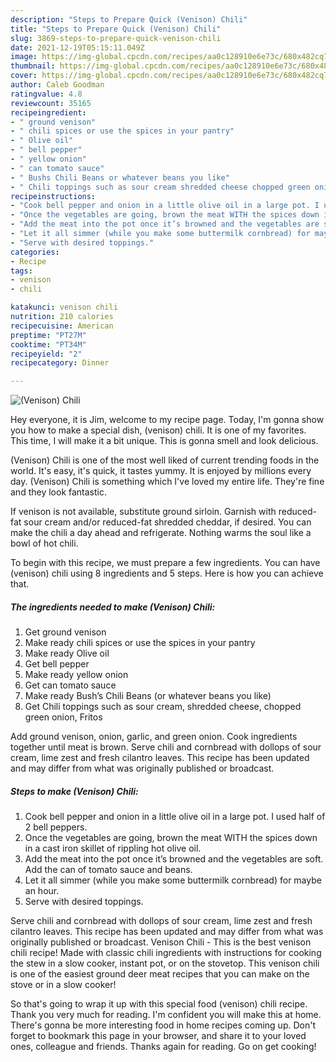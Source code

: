 ```yaml
---
description: "Steps to Prepare Quick (Venison) Chili"
title: "Steps to Prepare Quick (Venison) Chili"
slug: 3869-steps-to-prepare-quick-venison-chili
date: 2021-12-19T05:15:11.049Z
image: https://img-global.cpcdn.com/recipes/aa0c128910e6e73c/680x482cq70/venison-chili-recipe-main-photo.jpg
thumbnail: https://img-global.cpcdn.com/recipes/aa0c128910e6e73c/680x482cq70/venison-chili-recipe-main-photo.jpg
cover: https://img-global.cpcdn.com/recipes/aa0c128910e6e73c/680x482cq70/venison-chili-recipe-main-photo.jpg
author: Caleb Goodman
ratingvalue: 4.8
reviewcount: 35165
recipeingredient:
- " ground venison"
- " chili spices or use the spices in your pantry"
- " Olive oil"
- " bell pepper"
- " yellow onion"
- " can tomato sauce"
- " Bushs Chili Beans or whatever beans you like"
- " Chili toppings such as sour cream shredded cheese chopped green onion Fritos"
recipeinstructions:
- "Cook bell pepper and onion in a little olive oil in a large pot. I used half of 2 bell peppers."
- "Once the vegetables are going, brown the meat WITH the spices down in a cast iron skillet of rippling hot olive oil."
- "Add the meat into the pot once it’s browned and the vegetables are soft. Add the can of tomato sauce and beans."
- "Let it all simmer (while you make some buttermilk cornbread) for maybe an hour."
- "Serve with desired toppings."
categories:
- Recipe
tags:
- venison
- chili

katakunci: venison chili 
nutrition: 210 calories
recipecuisine: American
preptime: "PT27M"
cooktime: "PT34M"
recipeyield: "2"
recipecategory: Dinner

---
```



![(Venison) Chili](https://img-global.cpcdn.com/recipes/aa0c128910e6e73c/680x482cq70/venison-chili-recipe-main-photo.jpg)

Hey everyone, it is Jim, welcome to my recipe page. Today, I'm gonna show you how to make a special dish, (venison) chili. It is one of my favorites. This time, I will make it a bit unique. This is gonna smell and look delicious.

(Venison) Chili is one of the most well liked of current trending foods in the world. It's easy, it's quick, it tastes yummy. It is enjoyed by millions every day. (Venison) Chili is something which I've loved my entire life. They're fine and they look fantastic.

If venison is not available, substitute ground sirloin. Garnish with reduced-fat sour cream and/or reduced-fat shredded cheddar, if desired. You can make the chili a day ahead and refrigerate. Nothing warms the soul like a bowl of hot chili.


To begin with this recipe, we must prepare a few ingredients. You can have (venison) chili using 8 ingredients and 5 steps. Here is how you can achieve that.

<!--inarticleads1-->

##### The ingredients needed to make (Venison) Chili:

1. Get  ground venison
1. Make ready  chili spices or use the spices in your pantry
1. Make ready  Olive oil
1. Get  bell pepper
1. Make ready  yellow onion
1. Get  can tomato sauce
1. Make ready  Bush’s Chili Beans (or whatever beans you like)
1. Get  Chili toppings such as sour cream, shredded cheese, chopped green onion, Fritos


Add ground venison, onion, garlic, and green onion. Cook ingredients together until meat is brown. Serve chili and cornbread with dollops of sour cream, lime zest and fresh cilantro leaves. This recipe has been updated and may differ from what was originally published or broadcast. 

<!--inarticleads2-->

##### Steps to make (Venison) Chili:

1. Cook bell pepper and onion in a little olive oil in a large pot. I used half of 2 bell peppers.
1. Once the vegetables are going, brown the meat WITH the spices down in a cast iron skillet of rippling hot olive oil.
1. Add the meat into the pot once it’s browned and the vegetables are soft. Add the can of tomato sauce and beans.
1. Let it all simmer (while you make some buttermilk cornbread) for maybe an hour.
1. Serve with desired toppings.


Serve chili and cornbread with dollops of sour cream, lime zest and fresh cilantro leaves. This recipe has been updated and may differ from what was originally published or broadcast. Venison Chili - This is the best venison chili recipe! Made with classic chili ingredients with instructions for cooking the stew in a slow cooker, instant pot, or on the stovetop. This venison chili is one of the easiest ground deer meat recipes that you can make on the stove or in a slow cooker! 

So that's going to wrap it up with this special food (venison) chili recipe. Thank you very much for reading. I'm confident you will make this at home. There's gonna be more interesting food in home recipes coming up. Don't forget to bookmark this page in your browser, and share it to your loved ones, colleague and friends. Thanks again for reading. Go on get cooking!
